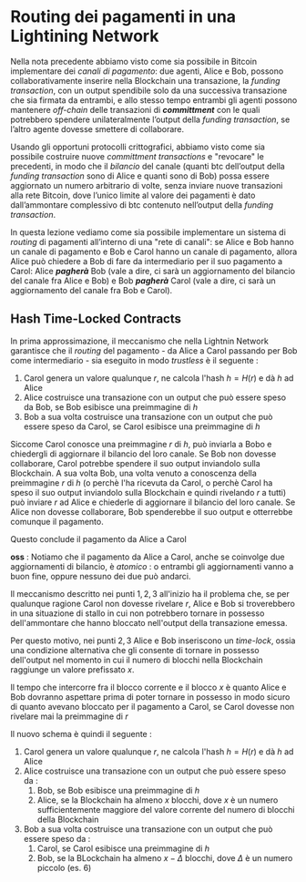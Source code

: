 # Routing dei pagamenti in una Lightining Network

Nella nota precedente abbiamo visto come sia possibile in Bitcoin implementare dei *canali di pagamento*: due agenti, Alice e Bob, possono collaborativamente inserire nella Blockchain una transazione, la *funding transaction*, con un output spendibile solo da una successiva transazione che sia firmata da entrambi, e allo stesso tempo entrambi gli agenti possono mantenere *off-chain* delle transazioni di ***committment*** con le quali potrebbero spendere unilateralmente l’output della *funding transaction*, se l’altro agente dovesse smettere di collaborare. 

Usando gli opportuni protocolli crittografici, abbiamo visto come sia possibile costruire nuove *committment transactions* e "revocare" le precedenti, in modo che il *bilancio* del canale (quanti btc dell’output della *funding transaction* sono di Alice e quanti sono di Bob) possa essere aggiornato un numero arbitrario di volte, senza inviare nuove transazioni alla rete Bitcoin, dove l’unico limite al valore dei pagamenti è dato dall’ammontare complessivo di btc contenuto nell’output della *funding transaction*.

In questa lezione vediamo come sia possibile implementare un sistema di *routing* di pagamenti all’interno di una "rete di canali": se Alice e Bob hanno un canale di pagamento e Bob e Carol hanno un canale di pagamento, allora Alice può chiedere a Bob di fare da intermediario per il suo pagamento a Carol: Alice ***pagherà*** Bob (vale a dire, ci sarà un aggiornamento del bilancio del canale fra Alice e Bob) e Bob ***pagherà*** Carol (vale a dire, ci sarà un aggiornamento del canale fra Bob e Carol).

## Hash Time-Locked Contracts

In prima approssimazione, il meccanismo che nella Lightnin Network garantisce che il *routing* del pagamento - da Alice a Carol passando per Bob come intermediario - sia eseguito in modo *trustless* è il seguente : 

1. Carol genera un valore qualunque $r$, ne calcola l'hash $h=H(r)$ e dà $h$ ad Alice
2. Alice costruisce una transazione con un output che può essere speso da Bob, se Bob esibisce una preimmagine di $h$
3. Bob a sua volta costruisce una transazione con un output che può essere speso da Carol, se Carol esibisce una preimmagine di $h$

Siccome Carol conosce una preimmagine $r$ di $h$, può inviarla a Bobo e chiedergli di aggiornare il bilancio del loro canale. 
Se Bob non dovesse collaborare, Carol potrebbe spendere il suo output inviandolo sulla Blockchain.
A sua volta Bob, una volta venuto a conoscenza della preimmagine $r$ di $h$ (o perchè l'ha ricevuta da Carol, o perchè Carol ha speso il suo output inviandolo sulla Blockchain e quindi rivelando $r$ a tutti) può inviare $r$ ad Alice e chiederle di aggiornare il bilancio del loro canale.
Se Alice non dovesse collaborare, Bob spenderebbe il suo output e otterrebbe comunque il pagamento.

Questo conclude il pagamento da Alice a Carol

**oss** : Notiamo che il pagamento da Alice a Carol, anche se coinvolge due aggiornamenti di bilancio, è *atomico* : o entrambi gli aggiornamenti vanno a buon fine, oppure nessuno dei due può andarci.

Il meccanismo descritto nei punti $1,2,3$ all'inizio ha il problema che, se per qualunque ragione Carol non dovesse rivelare $r$, Alice e Bob si troverebbero in una situazione di stallo in cui non potrebbero tornare in possesso dell'ammontare che hanno bloccato nell'output della transazione emessa.

Per questo motivo, nei punti $2,3$ Alice e Bob inseriscono un *time-lock*, ossia una condizione alternativa che gli consente di tornare in possesso dell'output nel momento in cui il numero di blocchi nella Blockchain raggiunge un valore prefissato $x$.

Il tempo che intercorre fra il blocco corrente e il blocco $x$ è quanto Alice e Bob dovranno aspettare prima di poter tornare in possesso in modo sicuro di quanto avevano bloccato per il pagamento a Carol, se Carol dovesse non rivelare mai la preimmagine di $r$

Il nuovo schema è quindi il seguente : 

1. Carol genera un valore qualunque $r$, ne calcola l'hash $h=H(r)$ e dà $h$ ad Alice
2. Alice costruisce una transazione con un output che può essere speso da :
	1. Bob, se Bob esibisce una preimmagine di $h$
	2. Alice, se la Blockchain ha almeno $x$ blocchi, dove $x$ è un numero sufficientemente maggiore del valore corrente del numero di blocchi della Blockchain
3. Bob a sua volta costruisce una transazione con un output che può essere speso da :
	1. Carol, se Carol esibisce una preimmagine di $h$
	2. Bob, se la BLockchain ha almeno $x-\Delta$ blocchi, dove $\Delta$ è un numero piccolo (es. $6$)


